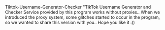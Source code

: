 Tiktok-Username-Generator-Checker
"TikTok Username Generator and Checker Service provided by this program works without proxies.. When we introduced the proxy system, some glitches started to occur in the program, so we wanted to share this version with you.. Hope you like it :))
